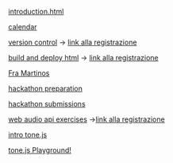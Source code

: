 [introduction.html](https://raw.githack.com/fbrusch/actam_2024/main/introduction.html)

[calendar](https://raw.githack.com/fbrusch/actam_2024/main/assets/calendar.html)

[version control](https://raw.githack.com/fbrusch/actam_2024/gh-pages/versioncontrol.html) -> [link alla registrazione](https://politecnicomilano.webex.com/webappng/sites/politecnicomilano/recording/f1e75223f1204cb5a233bf605bc401de/playback)

[build and deploy html](https://raw.githack.com/fbrusch/actam_2024/gh-pages/firstwebpage.html) -> [link alla registrazione](https://politecnicomilano.webex.com/webappng/sites/politecnicomilano/recording/8ea246b7527042ca8c87ed0870c9021d/playback)

[Fra Martinos](https://five-cub.surge.sh/)

[hackathon preparation](https://raw.githack.com/fbrusch/actam_2024/gh-pages/train4hackaton.html)

[hackathon submissions](https://docs.google.com/forms/d/e/1FAIpQLSdWhDsmBtv-GkAGvuemqakQWd9mpwFhc7kdNEuE-aJfKGmmwA/viewform?usp=sf_link)

[web audio api exercises](https://github.com/fbrusch/actam_2024/tree/exercises) ->[link alla registrazione](https://politecnicomilano.webex.com/webappng/sites/politecnicomilano/recording/a5b683178d7c4391b8cf474a452a5d4e/playback)

[intro tone.js](https://raw.githack.com/fbrusch/actam_2024/gh-pages/webaudioprogramming.html)

[tone.js Playground!](https://fbrusch.github.io/actam_2024/playground/playground.html)


